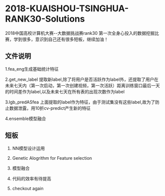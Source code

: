 # 2018-KUAISHOU-TSINGHUA-RANK30-Solutions

2018中国高校计算机大赛--大数据挑战赛rank30
第一次全身心投入的数据挖掘比赛，学到很多，意识到自己还有很多短板，继续加油！

## 文件说明

 1.fea_eng生成基础统计特征
 
 2.get_new_label 提取新label,除了将用户是否活跃作为label外，还提取了用户在未来七天内（第一次启动，第一次创建视频，第一次活跃）距离训练窗口最后一天的时间差作为label,以及未来七天在所有表的出现次数作为label
 
 3.lgb_predASfea 上面提取的label作为特征，由于测试集没有这些label,故为了防止数据泄露，用10折cv-predict产生新的特征
 
 4.ensemble模型融合

## 短板
 1. NN模型设计运用
 
 2. Genetic Alogrithm for Feature selection
 
 3. 模型融合
 
 4. 代码的效率有待提高
 
 5. checkout again

